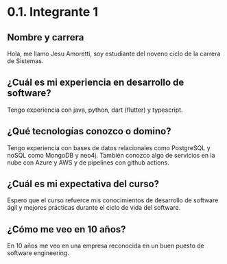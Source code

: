 # 0.1. Integrante 1

## Nombre y carrera

Hola, me llamo Jesu Amoretti, soy estudiante del noveno ciclo de la carrera de Sistemas.

## ¿Cuál es mi experiencia en desarrollo de software?

Tengo experiencia con java, python, dart (flutter) y typescript.

## ¿Qué tecnologías conozco o domino?

Tengo experiencia con bases de datos relacionales como PostgreSQL y noSQL como MongoDB y neo4j. También conozco algo de servicios en la nube con Azure y AWS y de pipelines con github actions.

## ¿Cuál es mi expectativa del curso?

Espero que el curso refuerce mis conocimientos de desarrollo de software ágil y mejores prácticas durante el ciclo de vida del software.

## ¿Cómo me veo en 10 años?
En 10 años me veo en una empresa reconocida en un buen puesto de software engineering.